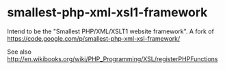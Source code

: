 smallest-php-xml-xsl1-framework
===============================

Intend to be the "Smallest PHP/XML/XSLT1 website framework". A fork of https://code.google.com/p/smallest-php-xml-xsl-framework/

See also http://en.wikibooks.org/wiki/PHP_Programming/XSL/registerPHPFunctions

